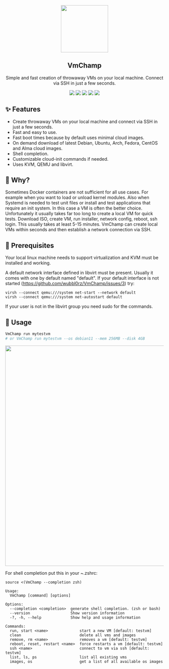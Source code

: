 <div align="center" width="100%">
    <img src="https://user-images.githubusercontent.com/30373916/227715640-22e0fa02-8f17-4fbd-a81d-4a010007972a.png" width="150" />
</div>

<div align="center" width="100%">
    <h2>VmChamp</h2>
    <p>Simple and fast creation of throwaway VMs on your local machine. Connect via SSH in just a few seconds.</p>
    <a target="_blank" href="https://aur.archlinux.org/packages/vmchamp-bin"><img src="https://img.shields.io/aur/version/vmchamp-bin" /></a>
    <a target="_blank" href="https://github.com/wubbl0rz/VmChamp/actions"><img src="https://img.shields.io/github/actions/workflow/status/wubbl0rz/VmChamp/build.yml" /></a>
    <a target="_blank" href="https://github.com/wubbl0rz/VmChamp/stargazers"><img src="https://img.shields.io/github/stars/wubbl0rz/VmChamp" /></a>
    <a target="_blank" href="https://github.com/wubbl0rz/VmChamp/releases"><img src="https://img.shields.io/github/v/release/wubbl0rz/VmChamp?display_name=tag" /></a>
    <a target="_blank" href="https://github.com/wubbl0rz/VmChamp/commits/master"><img src="https://img.shields.io/github/last-commit/wubbl0rz/VmChamp" /></a>
</div>

## ✨ Features

- Create throwaway VMs on your local machine and connect via SSH in just a few seconds.
- Fast and easy to use.
- Fast boot times because by default uses minimal cloud images.
- On demand download of latest Debian, Ubuntu, Arch, Fedora, CentOS and Alma cloud images.
- Shell completion.
- Customizable cloud-init commands if needed.
- Uses KVM, QEMU and libvirt.

## 🤔 Why?

Sometimes Docker containers are not sufficient for all use cases. For example when you want to load or unload kernel modules. Also when Systemd is needed to test unit files or install and test applications that require an init system. In this case a VM is often the better choice. Unfortunately it usually takes far too long to create a local VM for quick tests. Download ISO, create VM, run installer, network config, reboot, ssh login. This usually takes at least 5-15 minutes. VmChamp can create local VMs within seconds and then establish a network connection via SSH.

## 🔧 Prerequisites

Your local linux machine needs to support virtualization and KVM must be installed and working.

A default network interface defined in libvirt must be present. Usually it comes with one by default named "default". 
If your default interface is not started (https://github.com/wubbl0rz/VmChamp/issues/3) try:

```
virsh --connect qemu:///system net-start --network default
virsh --connect qemu:///system net-autostart default
```

If your user is not in the libvirt group you need sudo for the commands.

## 🚀 Usage

``` bash
VmChamp run mytestvm
# or VmChamp run mytestvm --os debian11 --mem 256MB --disk 4GB
```

<img src="https://user-images.githubusercontent.com/30373916/227714582-0338020d-6d84-4bd8-b3cd-a753cc19e3fa.png" width="700px">

For shell completion put this in your ~.zshrc:

```
source <(VmChamp --completion zsh)
```

```
Usage:
  VmChamp [command] [options]

Options:
  --completion <completion>  generate shell completion. (zsh or bash)
  --version                  Show version information
  -?, -h, --help             Show help and usage information

Commands:
  run, start <name>              start a new VM [default: testvm]
  clean                          delete all vms and images
  remove, rm <name>              removes a vm [default: testvm]
  reboot, reset, restart <name>  force restarts a vm [default: testvm]
  ssh <name>                     connect to vm via ssh [default: testvm]
  list, ls, ps                   list all existing vms
  images, os                     get a list of all available os images
```
